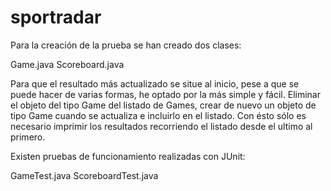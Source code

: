 # sportradar

Para la creación de la prueba se han creado dos clases:

Game.java
Scoreboard.java

Para que el resultado más actualizado se situe al inicio, pese a que se puede hacer de varias formas, he optado por la más simple y fácil. 
Eliminar el objeto del tipo Game del listado de Games, crear de nuevo un objeto de tipo Game cuando se actualiza e incluirlo en el listado. Con ésto sólo es necesario imprimir los resultados recorriendo el listado desde el ultimo al primero.

Existen pruebas de funcionamiento realizadas con JUnit:

GameTest.java
ScoreboardTest.java

